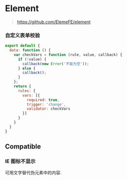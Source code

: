 # Element

> https://github.com/ElemeFE/element

### 自定义表单校验

```javascript
export default {
  data: function () {
    var checkVars = function (rule, value, callback) {
      if (!value) {
        callback(new Error('不能为空'));
      } else {
        callback();
      }
    };
    return {
      rules: {
        vars: [{
          required: true,
          trigger: 'change',
          validator: checkVars
        }]
      }
    }
  }
}
```

## Compatible

### IE 图标不显示

可用文字替代伪元素中的内容.
